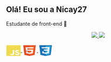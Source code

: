 ## Olá! Eu sou a Nicay27 

Estudante de front-end 🚀

<div align="center">
  <a href="https://github.com/Nicay27">
  <img height="180em" src="https://github-readme-stats.vercel.app/api?username=Nicay27&show_icons=true&theme=radical&include_all_commits=false&count_private=true"/>
  <img height="180em" src="https://github-readme-stats.vercel.app/api/top-langs/?username=Nicay27&layout=compact&langs_count=7&theme=radical"/>
</div>
  
  <div style="display: inline_block"><br>
  <img align="center" alt="Nicay27-Js" height="30" width="40" src="https://raw.githubusercontent.com/devicons/devicon/master/icons/javascript/javascript-plain.svg">
  <img align="center" alt="Nicy27-HTML" height="30" width="40" src="https://raw.githubusercontent.com/devicons/devicon/master/icons/html5/html5-original.svg">
  <img align="center" alt="Nicay27-CSS" height="30" width="40" src="https://raw.githubusercontent.com/devicons/devicon/master/icons/css3/css3-original.svg">
  
  
  
